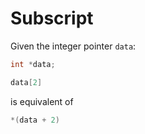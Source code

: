 # Subscript

Given the integer pointer `data`:

```c
int *data;
```

```c
data[2]
```

is equivalent of

```c
*(data + 2)
```
